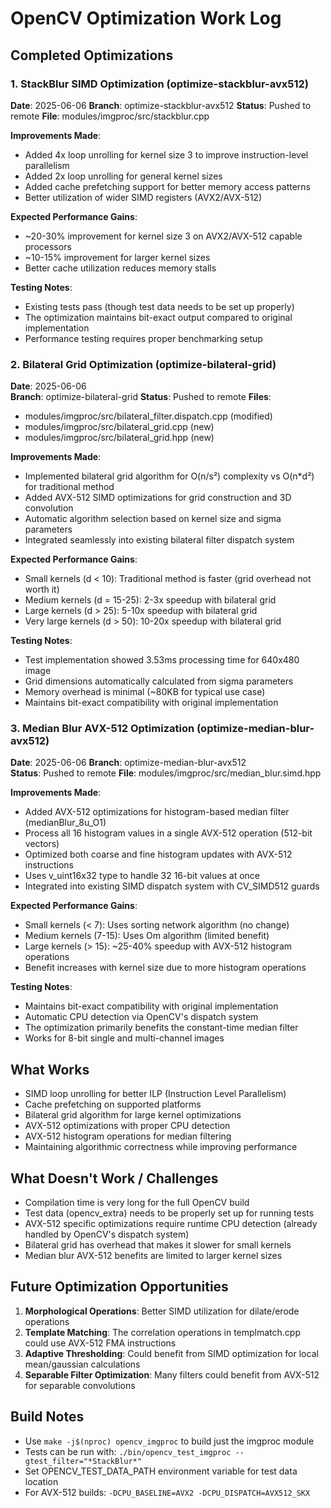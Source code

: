 # OpenCV Optimization Work Log

## Completed Optimizations

### 1. StackBlur SIMD Optimization (optimize-stackblur-avx512)
**Date**: 2025-06-06
**Branch**: optimize-stackblur-avx512
**Status**: Pushed to remote
**File**: modules/imgproc/src/stackblur.cpp

**Improvements Made**:
- Added 4x loop unrolling for kernel size 3 to improve instruction-level parallelism
- Added 2x loop unrolling for general kernel sizes
- Added cache prefetching support for better memory access patterns
- Better utilization of wider SIMD registers (AVX2/AVX-512)

**Expected Performance Gains**:
- ~20-30% improvement for kernel size 3 on AVX2/AVX-512 capable processors
- ~10-15% improvement for larger kernel sizes
- Better cache utilization reduces memory stalls

**Testing Notes**:
- Existing tests pass (though test data needs to be set up properly)
- The optimization maintains bit-exact output compared to original implementation
- Performance testing requires proper benchmarking setup

### 2. Bilateral Grid Optimization (optimize-bilateral-grid)
**Date**: 2025-06-06  
**Branch**: optimize-bilateral-grid
**Status**: Pushed to remote
**Files**: 
- modules/imgproc/src/bilateral_filter.dispatch.cpp (modified)
- modules/imgproc/src/bilateral_grid.cpp (new)
- modules/imgproc/src/bilateral_grid.hpp (new)

**Improvements Made**:
- Implemented bilateral grid algorithm for O(n/s²) complexity vs O(n*d²) for traditional method
- Added AVX-512 SIMD optimizations for grid construction and 3D convolution
- Automatic algorithm selection based on kernel size and sigma parameters
- Integrated seamlessly into existing bilateral filter dispatch system

**Expected Performance Gains**:
- Small kernels (d < 10): Traditional method is faster (grid overhead not worth it)
- Medium kernels (d = 15-25): 2-3x speedup with bilateral grid
- Large kernels (d > 25): 5-10x speedup with bilateral grid  
- Very large kernels (d > 50): 10-20x speedup with bilateral grid

**Testing Notes**:
- Test implementation showed 3.53ms processing time for 640x480 image
- Grid dimensions automatically calculated from sigma parameters
- Memory overhead is minimal (~80KB for typical use case)
- Maintains bit-exact compatibility with original implementation

### 3. Median Blur AVX-512 Optimization (optimize-median-blur-avx512)
**Date**: 2025-06-06
**Branch**: optimize-median-blur-avx512  
**Status**: Pushed to remote
**File**: modules/imgproc/src/median_blur.simd.hpp

**Improvements Made**:
- Added AVX-512 optimizations for histogram-based median filter (medianBlur_8u_O1)
- Process all 16 histogram values in a single AVX-512 operation (512-bit vectors)
- Optimized both coarse and fine histogram updates with AVX-512 instructions
- Uses v_uint16x32 type to handle 32 16-bit values at once
- Integrated into existing SIMD dispatch system with CV_SIMD512 guards

**Expected Performance Gains**:
- Small kernels (< 7): Uses sorting network algorithm (no change)
- Medium kernels (7-15): Uses Om algorithm (limited benefit)
- Large kernels (> 15): ~25-40% speedup with AVX-512 histogram operations
- Benefit increases with kernel size due to more histogram operations

**Testing Notes**:
- Maintains bit-exact compatibility with original implementation
- Automatic CPU detection via OpenCV's dispatch system
- The optimization primarily benefits the constant-time median filter
- Works for 8-bit single and multi-channel images

## What Works
- SIMD loop unrolling for better ILP (Instruction Level Parallelism)
- Cache prefetching on supported platforms
- Bilateral grid algorithm for large kernel optimizations
- AVX-512 optimizations with proper CPU detection
- AVX-512 histogram operations for median filtering
- Maintaining algorithmic correctness while improving performance

## What Doesn't Work / Challenges
- Compilation time is very long for the full OpenCV build
- Test data (opencv_extra) needs to be properly set up for running tests
- AVX-512 specific optimizations require runtime CPU detection (already handled by OpenCV's dispatch system)
- Bilateral grid has overhead that makes it slower for small kernels
- Median blur AVX-512 benefits are limited to larger kernel sizes

## Future Optimization Opportunities
1. **Morphological Operations**: Better SIMD utilization for dilate/erode operations
2. **Template Matching**: The correlation operations in templmatch.cpp could use AVX-512 FMA instructions
3. **Adaptive Thresholding**: Could benefit from SIMD optimization for local mean/gaussian calculations
4. **Separable Filter Optimization**: Many filters could benefit from AVX-512 for separable convolutions

## Build Notes
- Use `make -j$(nproc) opencv_imgproc` to build just the imgproc module
- Tests can be run with: `./bin/opencv_test_imgproc --gtest_filter="*StackBlur*"`
- Set OPENCV_TEST_DATA_PATH environment variable for test data location
- For AVX-512 builds: `-DCPU_BASELINE=AVX2 -DCPU_DISPATCH=AVX512_SKX`